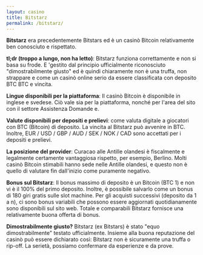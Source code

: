 ```yaml
---
layout: casino
title: Bitstarz
permalink: /bitstarz/
---
```


<strong>Bitstarz</strong> era precedentemente Bitstars ed è un casinò Bitcoin relativamente ben conosciuto e rispettato.

<strong>tl;dr (troppo a lungo, non ha letto)</strong>: Bitstarz funziona correttamente e non si basa su frode. E 'gestito dal principio ufficialmente riconosciuto "dimostrabilmente giusto" ed è quindi chiaramente non è una truffa, non strappare e come un casinò online serio da essere classificata con deposito BTC BTC e vincita.

<strong>Lingue disponibili per la piattaforma</strong>: Il casinò Bitcoin è disponibile in inglese e svedese. Ciò vale sia per la piattaforma, nonché per l'area del sito con il settore Assistenza Domande e.

<strong>Valute disponibili per depositi e prelievi</strong>: come valuta digitale a giocatori con BTC (Bitcoin) di deposito. La vincita al Bitstarz può avvenire in BTC. Inoltre, EUR / USD / GBP / AUD / SEK / NOK / CAD sono accettati per i depositi e prelievi.

<strong>La posizione del provider</strong>: Curacao alle Antille olandesi è fiscalmente e legalmente certamente vantaggiosa rispetto, per esempio, Berlino. Molti casinò Bitcoin stimabili hanno sede nelle Antille olandesi, e questo non è quello di valutare fin dall'inizio come puramente negativo.

<strong>Bonus sul Bitstarz</strong>: Il bonus massimo di deposito è un Bitcoin (BTC 1) e non vi è il 100% del primo deposito. Inoltre, è possibile salvarlo come un bonus di 180 giri gratis sulle slot machine. Per gli acquisti successivi (deposito da 1 a n), ci sono bonus variabili che possono essere aggiornati quotidianamente sono disponibili sul sito web. Totale e comparabili Bitstarz fornisce una relativamente buona offerta di bonus.

<strong>Dimostrabilmente giusto?</strong> Bitstarz (ex Bitstars) è stato "equo dimostrabilmente" testato ufficialmente. Insieme alla buona reputazione del casinò può essere dichiarato così: Bitstarz non è sicuramente una truffa o rip-off. La serietà, possiamo confermare da esperienze e da prove.

